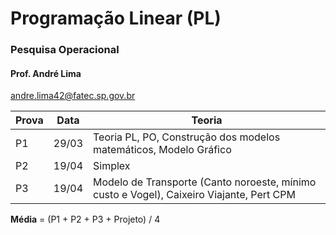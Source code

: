 # Programação Linear (PL)
 ### Pesquisa Operacional

#### Prof. André Lima
andre.lima42@fatec.sp.gov.br

|Prova| Data | Teoria
|--|--|--
| P1 | 29/03 | Teoria PL, PO, Construção dos modelos matemáticos, Modelo Gráfico
| P2 | 19/04 | Simplex
| P3 | 19/04 | Modelo de Transporte (Canto noroeste, mínimo custo e Vogel), Caixeiro Viajante, Pert CPM

**Média** = (P1 + P2 + P3 + Projeto) / 4

<!--stackedit_data:
eyJoaXN0b3J5IjpbLTQyMzIzNTM1OCw4NDM2MzI0MjldfQ==
-->